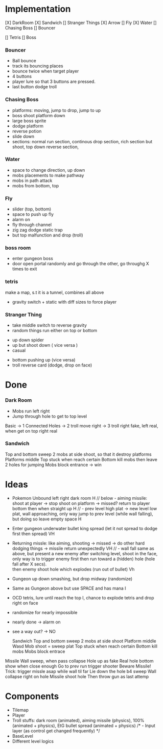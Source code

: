 # Implementation
[X] DarkRoom
[X] Sandwich
[] Stranger Things
[X] Arrow
[] Fly 
[X] Water
[] Chasing Boss 
[] Bouncer

[] Tetris
[] Boss 

### Bouncer 
- Ball bounce
- track its bouncing places
- bounce twice when target player  
- 4 buttons
- player lure so that 3 buttons are pressed.
- last button dodge troll
 


### Chasing Boss 
- platforms: moving, jump to drop, jump to up
- boss shoot platform down 
- large boss sprite 
- dodge platform
- reverse potion 
- slide down
- sections: normal run section, continous drop section, rich section but shoot, top down reverse section, 


### Water 
- space to change direction, up down 
- mobs placements to make pathway 
- mobs in path attack 
- mobs from bottom, top 


### Fly
- slider (top, bottom) 
- space to push up fly 
- alarm on
- fly through channel
- zig zag dodge static trap 
- but top malfunction and drop (troll)

### boss room 
- enter gungeon boss
- door open portal randomly and go through the other, go throughg X times to exit  


### tetris
 



make a map, s.t it is a tunnel, combines all above 
- gravity switch + static with diff sizes to force player 

### Stranger Thing
- take middle switch to reverse gravity
- random things run either on top or bottom
+ up down spider
+ up but shoot down ( vice versa )
+ casual 
- bottom pushing up (vice versa)
- troll reverse card  (dodge, drop on face) 

# Done

### Dark Room 
- Mobs run left right 
- Jump through hole to get to top level

Basic -> 1 Connected Holes -> 2 troll move right -> 3 troll right fake, left real, when get on top right real

### Sandwich
Top and bottom sweep
2 mobs at side shoot, so that it destroy platforms 
Platforms middle 
Top stuck when reach certain 
Bottom kill mobs then leave 2 holes for jumping
Mobs block entrance -> win

# Ideas 

- Pokemon Unbound left right dark room   H
// below - aiming missile: shoot at player -> stop shoot on platform -> missed? return to player bottom then when straight up   H 
// - prev level high plat -> new level low plat, wall approaching, only way jump to prev level (while wall falling),
but doing so leave empty space H    

- Enter gungeon underwater bullet king spread (let it not spread to dodge first then spread)    VH  
- Returning missle: like aiming, shooting -> missed -> do other hard dodging things -> missile return unexpectedly  VH
// - wall fall same as above, but present a new enemy after switching level, shoot in the face, 
only way is to trigger enemy first then run toward a (hidden) hole (hole fall after X secs).  
then enemy shoot hole which explodes (run out of bullet) Vh  
- Gungeon up down smashing, but drop midway (randomize)

- Same as Gungeon above but use SPACE and has mana I
- OCD tetris, lure until reach the top I, chance to explode tetris and drop right on face 


- randomize for nearly impossible 
- nearly done -> alarm on  
- see a way out? -> NO 





 

  Sandwich 
Top and bottom sweep
2 mobs at side shoot 
Platform middle
Wasd 
Mob shoot = sweep plat 
Top stuck when reach certain 
Bottom kill mobs
Mobs block entrace

Missile
Wall sweep, when pass collapse 
Hole up as fake
Real hole bottom show when close enough 
Go to prev run trigger shooter
Beware Missile! 
Trick: trigger missle asap while wall til far
Lie down the hole b4 sweep
Wall collapse right on hole
Missile shoot hole
Then throw gun as last attemp



# Components  
- Tilemap  
- Player   
- Troll stuffs: dark room (animated), aiming missile (physics), 100% (animated + physics), EtG bullet spread (animated + physics) 
/* - Input layer (as control get changed frequently)    */
- BaseLevel   
- Different level logics


